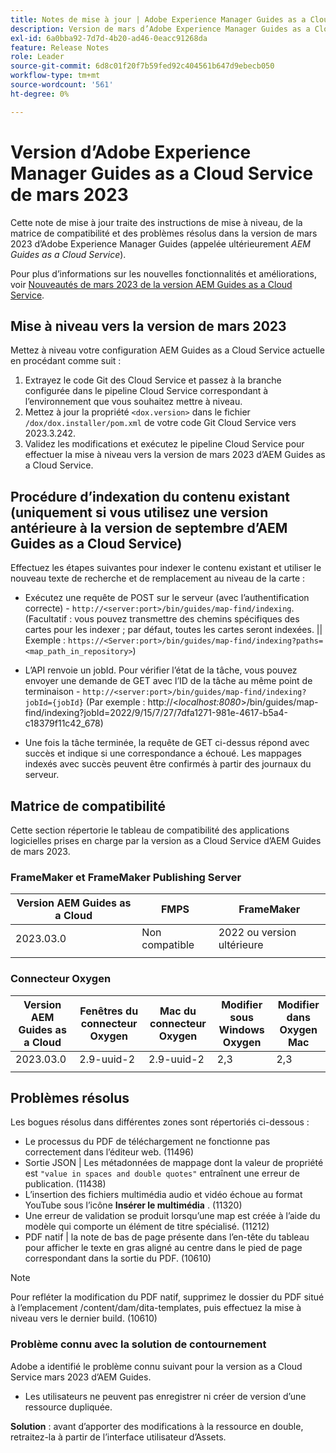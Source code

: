 ```yaml
---
title: Notes de mise à jour | Adobe Experience Manager Guides as a Cloud Service, version de mars 2023
description: Version de mars d’Adobe Experience Manager Guides as a Cloud Service
exl-id: 6a0bba92-7d7d-4b20-ad46-0eacc91268da
feature: Release Notes
role: Leader
source-git-commit: 6d8c01f20f7b59fed92c404561b647d9ebecb050
workflow-type: tm+mt
source-wordcount: '561'
ht-degree: 0%

---
```


# Version d’Adobe Experience Manager Guides as a Cloud Service de mars 2023

Cette note de mise à jour traite des instructions de mise à niveau, de la matrice de compatibilité et des problèmes résolus dans la version de mars 2023 d’Adobe Experience Manager Guides (appelée ultérieurement *AEM Guides as a Cloud Service*).

Pour plus d’informations sur les nouvelles fonctionnalités et améliorations, voir [Nouveautés de mars 2023 de la version AEM Guides as a Cloud Service](whats-new-2023-3-0.md).

## Mise à niveau vers la version de mars 2023

Mettez à niveau votre configuration AEM Guides as a Cloud Service actuelle en procédant comme suit :

1. Extrayez le code Git des Cloud Service et passez à la branche configurée dans le pipeline Cloud Service correspondant à l’environnement que vous souhaitez mettre à niveau.
1. Mettez à jour la propriété `<dox.version>` dans le fichier `/dox/dox.installer/pom.xml` de votre code Git Cloud Service vers 2023.3.242.
1. Validez les modifications et exécutez le pipeline Cloud Service pour effectuer la mise à niveau vers la version de mars 2023 d’AEM Guides as a Cloud Service.

## Procédure d’indexation du contenu existant (uniquement si vous utilisez une version antérieure à la version de septembre d’AEM Guides as a Cloud Service)

Effectuez les étapes suivantes pour indexer le contenu existant et utiliser le nouveau texte de recherche et de remplacement au niveau de la carte :

* Exécutez une requête de POST sur le serveur (avec l’authentification correcte) - `http://<server:port>/bin/guides/map-find/indexing`.
(Facultatif : vous pouvez transmettre des chemins spécifiques des cartes pour les indexer ; par défaut, toutes les cartes seront indexées. || Exemple : `https://<Server:port>/bin/guides/map-find/indexing?paths=<map_path_in_repository>`)

* L’API renvoie un jobId. Pour vérifier l’état de la tâche, vous pouvez envoyer une demande de GET avec l’ID de la tâche au même point de terminaison - `http://<server:port>/bin/guides/map-find/indexing?jobId={jobId}`
(Par exemple : http://&lt;_localhost:8080_>/bin/guides/map-find/indexing?jobId=2022/9/15/7/27/7dfa1271-981e-4617-b5a4-c18379f11c42_678)

* Une fois la tâche terminée, la requête de GET ci-dessus répond avec succès et indique si une correspondance a échoué. Les mappages indexés avec succès peuvent être confirmés à partir des journaux du serveur.

## Matrice de compatibilité

Cette section répertorie le tableau de compatibilité des applications logicielles prises en charge par la version as a Cloud Service d’AEM Guides de mars 2023.

### FrameMaker et FrameMaker Publishing Server

| Version AEM Guides as a Cloud | FMPS | FrameMaker |
| --- | --- | --- |
| 2023.03.0 | Non compatible | 2022 ou version ultérieure |
| | | |


### Connecteur Oxygen

| Version AEM Guides as a Cloud | Fenêtres du connecteur Oxygen | Mac du connecteur Oxygen | Modifier sous Windows Oxygen | Modifier dans Oxygen Mac |
| --- | --- | --- | --- | --- |
| 2023.03.0 | 2.9-uuid-2 | 2.9-uuid-2 | 2,3 | 2,3 |
|  |  |  |  |

## Problèmes résolus

Les bogues résolus dans différentes zones sont répertoriés ci-dessous :

* Le processus du PDF de téléchargement ne fonctionne pas correctement dans l’éditeur web. (11496)
* Sortie JSON | Les métadonnées de mappage dont la valeur de propriété est `"value in spaces and double quotes"` entraînent une erreur de publication. (11438)
* L’insertion des fichiers multimédia audio et vidéo échoue au format YouTube sous l’icône **Insérer le multimédia** . (11320)
* Une erreur de validation se produit lorsqu’une map est créée à l’aide du modèle qui comporte un élément de titre spécialisé. (11212)
* PDF natif | la note de bas de page présente dans l’en-tête du tableau pour afficher le texte en gras aligné au centre dans le pied de page correspondant dans la sortie du PDF. (10610)
>[!NOTE]
>
>Pour refléter la modification du PDF natif, supprimez le dossier du PDF situé à l’emplacement /content/dam/dita-templates, puis effectuez la mise à niveau vers le dernier build. (10610)

### Problème connu avec la solution de contournement

Adobe a identifié le problème connu suivant pour la version as a Cloud Service mars 2023 d’AEM Guides.

* Les utilisateurs ne peuvent pas enregistrer ni créer de version d’une ressource dupliquée.

**Solution** : avant d’apporter des modifications à la ressource en double, retraitez-la à partir de l’interface utilisateur d’Assets.
